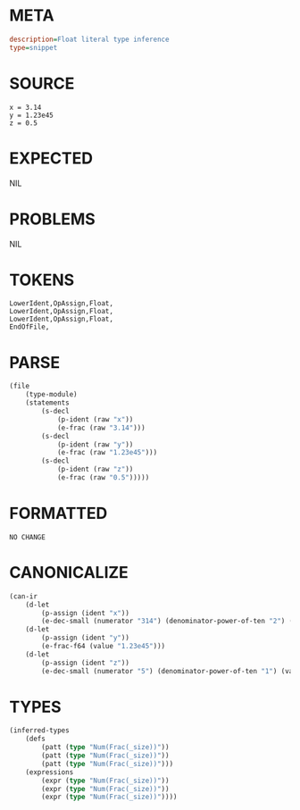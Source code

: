 # META
~~~ini
description=Float literal type inference
type=snippet
~~~
# SOURCE
~~~roc
x = 3.14
y = 1.23e45
z = 0.5
~~~
# EXPECTED
NIL
# PROBLEMS
NIL
# TOKENS
~~~zig
LowerIdent,OpAssign,Float,
LowerIdent,OpAssign,Float,
LowerIdent,OpAssign,Float,
EndOfFile,
~~~
# PARSE
~~~clojure
(file
	(type-module)
	(statements
		(s-decl
			(p-ident (raw "x"))
			(e-frac (raw "3.14")))
		(s-decl
			(p-ident (raw "y"))
			(e-frac (raw "1.23e45")))
		(s-decl
			(p-ident (raw "z"))
			(e-frac (raw "0.5")))))
~~~
# FORMATTED
~~~roc
NO CHANGE
~~~
# CANONICALIZE
~~~clojure
(can-ir
	(d-let
		(p-assign (ident "x"))
		(e-dec-small (numerator "314") (denominator-power-of-ten "2") (value "3.14")))
	(d-let
		(p-assign (ident "y"))
		(e-frac-f64 (value "1.23e45")))
	(d-let
		(p-assign (ident "z"))
		(e-dec-small (numerator "5") (denominator-power-of-ten "1") (value "0.5"))))
~~~
# TYPES
~~~clojure
(inferred-types
	(defs
		(patt (type "Num(Frac(_size))"))
		(patt (type "Num(Frac(_size))"))
		(patt (type "Num(Frac(_size))")))
	(expressions
		(expr (type "Num(Frac(_size))"))
		(expr (type "Num(Frac(_size))"))
		(expr (type "Num(Frac(_size))"))))
~~~
